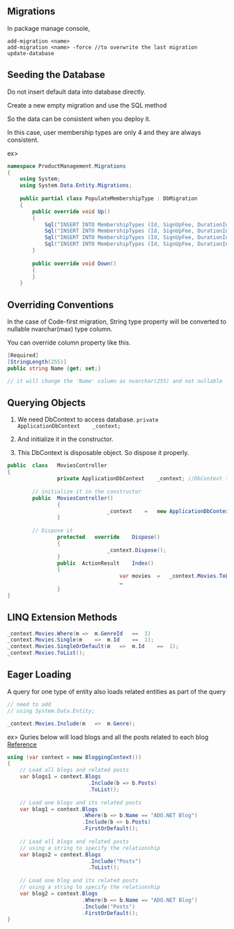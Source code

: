 ## Migrations
In package manage console,
```
add-migration <name>
add-migration <name> -force //to overwrite the last migration
update-database
```

## Seeding the Database
Do not insert default data into database directly. 

Create a new empty migration and use the SQL method

So the data can be consistent when you deploy it. 

In this case, user membership types are only 4 and they are always consistent. 

ex>
```c#
namespace ProductManagement.Migrations
{
    using System;
    using System.Data.Entity.Migrations;
    
    public partial class PopulateMembershipType : DbMigration
    {
        public override void Up()
        {
            Sql("INSERT INTO MembershipTypes (Id, SignUpFee, DurationInMonths, DiscountRate) VALUES(1, 0, 0, 0)");
            Sql("INSERT INTO MembershipTypes (Id, SignUpFee, DurationInMonths, DiscountRate) VALUES(2, 30, 1, 10)");
            Sql("INSERT INTO MembershipTypes (Id, SignUpFee, DurationInMonths, DiscountRate) VALUES(3, 90, 3, 15)");
            Sql("INSERT INTO MembershipTypes (Id, SignUpFee, DurationInMonths, DiscountRate) VALUES(4, 300, 12, 20)");
        }
        
        public override void Down()
        {
        }
    }
```

## Overriding Conventions

In the case of Code-first migration, String type property will be converted to nullable nvarchar(max) type column.

You can override column property like this.
```c#
[Required]
[StringLength(255)]
public string Name {get; set;}

// it will change the 'Name' column as nvarchar(255) and not nullable 
```

## Querying Objects
1. We need DbContext to access database. `private	ApplicationDbContext	_context;`

2. And initialize it in the constructor. 

3. This DbContext is disposable object. So dispose it properly.

```c#
public	class	MoviesController	
{
				private	ApplicationDbContext	_context; //DbContext to access database
				
        // initialize it in the constructor
        public	MoviesController()
				{
								_context	=	new	ApplicationDbContext();
				}
        
        // Dispose it
				protected	override	Dispose()
				{
								_context.Dispose();
				}
				public	ActionResult	Index()	
				{
									var	movies	=	_context.Movies.ToList();
									…		
				}
}	
```

## LINQ Extension Methods
```c#
_context.Movies.Where(m	=>	m.GenreId	==	1)
_context.Movies.Single(m	=>	m.Id	==	1);
_context.Movies.SingleOrDefault(m	=>	m.Id	==	1);
_context.Movies.ToList();	
```

## Eager Loading
A query for one type of entity also loads related entities as part of the query

```c#
// need to add
// using System.Data.Entity;

_context.Movies.Include(m	=>	m.Genre);
```

ex> Quries below will load blogs and all the posts related to each blog [Reference](https://msdn.microsoft.com/en-us/library/jj574232(v=vs.113).aspx)
```c#
using (var context = new BloggingContext()) 
{ 
    // Load all blogs and related posts 
    var blogs1 = context.Blogs 
                          .Include(b => b.Posts) 
                          .ToList(); 
 
    // Load one blogs and its related posts 
    var blog1 = context.Blogs 
                        .Where(b => b.Name == "ADO.NET Blog") 
                        .Include(b => b.Posts) 
                        .FirstOrDefault(); 
 
    // Load all blogs and related posts  
    // using a string to specify the relationship 
    var blogs2 = context.Blogs 
                          .Include("Posts") 
                          .ToList(); 
 
    // Load one blog and its related posts  
    // using a string to specify the relationship 
    var blog2 = context.Blogs 
                        .Where(b => b.Name == "ADO.NET Blog") 
                        .Include("Posts") 
                        .FirstOrDefault(); 
}
```
